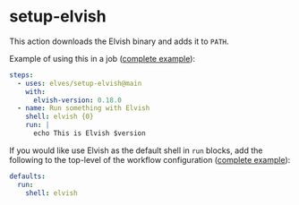 # setup-elvish

This action downloads the Elvish binary and adds it to `PATH`.

Example of using this in a job ([complete
example](https://github.com/elves/setup-elvish/blob/main/.github/workflows/test.yml)):

```yaml
steps:
  - uses: elves/setup-elvish@main
    with:
      elvish-version: 0.18.0
  - name: Run something with Elvish
    shell: elvish {0}
    run: |
      echo This is Elvish $version
```

If you would like use Elvish as the default shell in `run` blocks, add the
following to the top-level of the workflow configuration
([complete
example](https://github.com/elves/setup-elvish/blob/main/.github/workflows/test_default.yml)):

```yaml
defaults:
  run:
    shell: elvish
```
